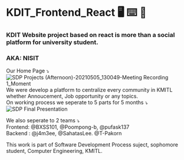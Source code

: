 # KDIT_Frontend_React :desktop_computer: :keyboard: :school:
### KDIT Website project based on react is more than a social platform for university student. 
### AKA: NISIT
Our Home Page :arrow_heading_down:
![SDP Projects (Afternoon)-20210505_130049-Meeting Recording 1_Moment](https://user-images.githubusercontent.com/63220854/130402263-de36093f-7cfd-44bf-ac76-c3870461030a.jpg)
We were develop a platform to centralize every community in KMITL whether Annoucement, Job opportunity or any topics.\
On working process we seperate to 5 parts for 5 months :arrow_heading_down:
![SDP Final Presentation](https://user-images.githubusercontent.com/63220854/130403975-4f6a02fb-42b5-4d97-84c5-dc020fbc5290.jpg)

We also seperate to 2 teams :arrow_heading_down:\
Frontend: @BXSS101, @Poompong-b, @pufask137\
Backend : @j4m3ee, @SahatasLee. @T-Pakorn

This work is part of Software Development Process suject, sophomore student, Computer Engineering, KMITL.

